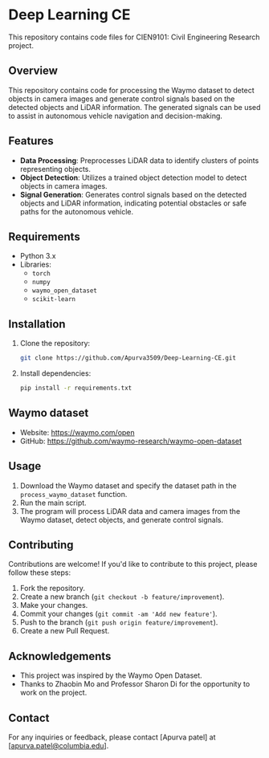 # Deep Learning CE

This repository contains code files for CIEN9101: Civil Engineering Research project.

## Overview

This repository contains code for processing the Waymo dataset to detect objects in camera images and generate control signals based on the detected objects and LiDAR information. The generated signals can be used to assist in autonomous vehicle navigation and decision-making.

## Features

- **Data Processing**: Preprocesses LiDAR data to identify clusters of points representing objects.
- **Object Detection**: Utilizes a trained object detection model to detect objects in camera images.
- **Signal Generation**: Generates control signals based on the detected objects and LiDAR information, indicating potential obstacles or safe paths for the autonomous vehicle.

## Requirements

- Python 3.x
- Libraries:
  - `torch`
  - `numpy`
  - `waymo_open_dataset`
  - `scikit-learn`

## Installation

1. Clone the repository:

    ```bash
    git clone https://github.com/Apurva3509/Deep-Learning-CE.git
    ```

2. Install dependencies:

    ```bash
    pip install -r requirements.txt
    ```

## Waymo dataset
- Website: https://waymo.com/open
- GitHub: https://github.com/waymo-research/waymo-open-dataset


## Usage

1. Download the Waymo dataset and specify the dataset path in the `process_waymo_dataset` function.
2. Run the main script.
3. The program will process LiDAR data and camera images from the Waymo dataset, detect objects, and generate control signals.

## Contributing

Contributions are welcome! If you'd like to contribute to this project, please follow these steps:

1. Fork the repository.
2. Create a new branch (`git checkout -b feature/improvement`).
3. Make your changes.
4. Commit your changes (`git commit -am 'Add new feature'`).
5. Push to the branch (`git push origin feature/improvement`).
6. Create a new Pull Request.


## Acknowledgements

- This project was inspired by the Waymo Open Dataset.
- Thanks to Zhaobin Mo and Professor Sharon Di for the opportunity to work on the project.

## Contact

For any inquiries or feedback, please contact [Apurva patel] at [apurva.patel@columbia.edu].
